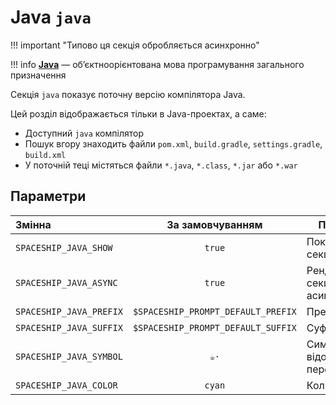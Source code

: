 # Java `java`

!!! important "Типово ця секція обробляється асинхронно"

!!! info
    [**Java**](https://www.java.com) — обʼєктноорієнтована мова програмування загального призначення

Секція `java` показує поточну версію компілятора Java.

Цей розділ відображається тільки в Java-проектах, а саме:

* Доступний `java` компілятор
* Пошук вгору знаходить файли `pom.xml`, `build.gradle`, `settings.gradle`, `build.xml`
* У поточній теці містяться файли `*.java`, `*.class`, `*.jar` або `*.war`

## Параметри

| Змінна                  |          За замовчуванням          | Пояснення                               |
|:----------------------- |:----------------------------------:| --------------------------------------- |
| `SPACESHIP_JAVA_SHOW`   |               `true`               | Показати секцію                         |
| `SPACESHIP_JAVA_ASYNC`  |               `true`               | Рендерити секцію асинхронно             |
| `SPACESHIP_JAVA_PREFIX` | `$SPACESHIP_PROMPT_DEFAULT_PREFIX` | Префікс секції                          |
| `SPACESHIP_JAVA_SUFFIX` | `$SPACESHIP_PROMPT_DEFAULT_SUFFIX` | Суфікс секції                           |
| `SPACESHIP_JAVA_SYMBOL` |                `☕·`                | Символ, що відображається перед секцією |
| `SPACESHIP_JAVA_COLOR`  |               `cyan`               | Колір секції                            |
